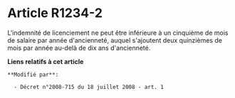 # Article R1234-2

L'indemnité de licenciement ne peut être inférieure à un cinquième de mois de salaire par année d'ancienneté, auquel
s'ajoutent deux quinzièmes de mois par année au-delà de dix ans d'ancienneté.

**Liens relatifs à cet article**

	**Modifié par**:

	  - Décret n°2008-715 du 18 juillet 2008 - art. 1
